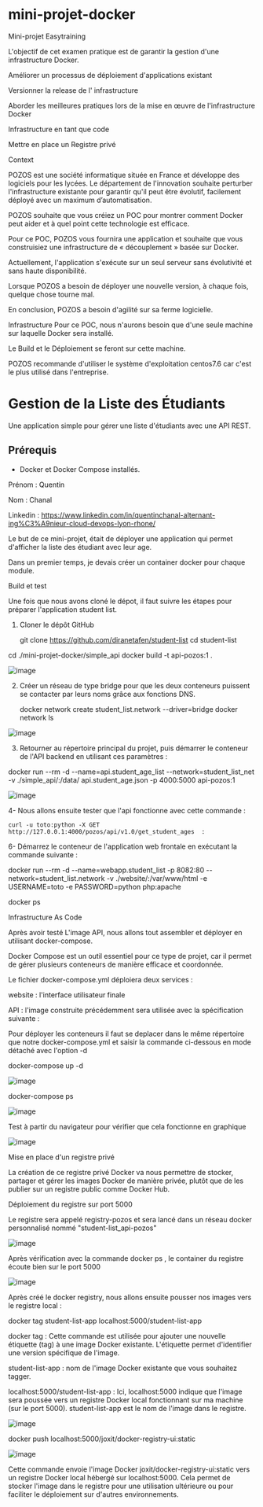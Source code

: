 # mini-projet-docker
Mini-projet Easytraining


L'objectif de cet examen pratique est de garantir la gestion d'une infrastructure Docker.

Améliorer un processus de déploiement d'applications existant

Versionner la release de l' infrastructure

Aborder les meilleures pratiques lors de la mise en œuvre de l'infrastructure Docker

Infrastructure en tant que code

Mettre en place un Registre privé


Context

POZOS est une société informatique située en France et développe des logiciels pour les lycées. Le département de l'innovation souhaite perturber l'infrastructure existante pour garantir qu'il peut être évolutif, facilement déployé avec un maximum d’automatisation.

POZOS souhaite que vous créiez un POC pour montrer comment Docker peut aider et à quel point cette technologie est efficace.

Pour ce POC, POZOS vous fournira une application et souhaite que vous construisiez une infrastructure de « découplement » basée sur Docker.

Actuellement, l'application s'exécute sur un seul serveur sans évolutivité et sans haute disponibilité.

Lorsque POZOS a besoin de déployer une nouvelle version, à chaque fois, quelque chose tourne mal.

En conclusion, POZOS a besoin d'agilité sur sa ferme logicielle.


Infrastructure
Pour ce POC, nous n'aurons besoin que d'une seule machine sur laquelle Docker sera installé.

Le Build et le Déploiement se feront sur cette machine.

POZOS recommande d'utiliser le système d'exploitation centos7.6 car c'est le plus utilisé dans l'entreprise.


# Gestion de la Liste des Étudiants

Une application simple pour gérer une liste d'étudiants avec une API REST.

## Prérequis

- Docker et Docker Compose installés.


Prénom : Quentin

Nom : Chanal

Linkedin : https://www.linkedin.com/in/quentinchanal-alternant-ing%C3%A9nieur-cloud-devops-lyon-rhone/

Le but de ce mini-projet, était de déployer une application qui permet d'afficher la liste des étudiant avec leur age.

Dans un premier temps, je devais créer un container docker pour chaque module.

Build et test 

Une fois que nous avons cloné le dépot, il faut suivre les étapes pour préparer l'application student list.

1. Cloner le dépôt GitHub

   git clone https://github.com/diranetafen/student-list
cd student-list


cd ./mini-projet-docker/simple_api
docker build -t api-pozos:1 .

![image](https://github.com/user-attachments/assets/8dc615b8-a826-425f-af1d-2ea698d40112)

2. Créer un réseau de type bridge pour que les deux conteneurs puissent se contacter par leurs noms grâce aux fonctions DNS.

   docker network create student_list.network --driver=bridge
docker network ls

![image](https://github.com/user-attachments/assets/5ce32682-38a2-44a1-8fac-9b6301fe00af)



3. Retourner au répertoire principal du projet, puis démarrer le conteneur de l'API backend en utilisant ces paramètres :

   
docker run --rm -d --name=api.student_age_list --network=student_list_net -v ./simple_api/:/data/ api.student_age.json -p 4000:5000 api-pozos:1 

![image](https://github.com/user-attachments/assets/152a6db0-d299-4f1f-bf3f-405688a82999)



4- Nous allons ensuite tester que l'api fonctionne avec cette commande : 

    curl -u toto:python -X GET http://127.0.0.1:4000/pozos/api/v1.0/get_student_ages  :

   

    


    




6- Démarrez le conteneur de l'application web frontale en exécutant la commande suivante :

docker run --rm -d --name=webapp.student_list -p 8082:80 --network=student_list.network -v ./website/:/var/www/html -e USERNAME=toto -e PASSWORD=python php:apache

docker ps




Infrastructure As Code

Après avoir testé  L'image API, nous allons tout assembler et déployer en utilisant docker-compose.

Docker Compose est un outil essentiel pour ce type de projet, car il permet de gérer plusieurs conteneurs de manière efficace et coordonnée. 


Le fichier docker-compose.yml déploiera deux services :

website : l'interface utilisateur finale

API : l'image construite précédemment sera utilisée avec la spécification suivante :


Pour déployer les conteneurs il faut se deplacer dans le même répertoire que notre docker-compose.yml et saisir la commande ci-dessous en mode détaché avec l'option -d


docker-compose up -d

![image](https://github.com/user-attachments/assets/6f7506d7-7c17-4996-96e6-c0a1098defbc)


docker-compose ps

![image](https://github.com/user-attachments/assets/5e109ac5-3ce5-4b10-bc5c-19eeb63bc147)





Test à partir du navigateur pour vérifier que cela fonctionne en graphique

![image](https://github.com/user-attachments/assets/6efd7915-6bde-416c-9d05-264636a24337)








Mise en place d'un registre privé

La création de ce registre privé Docker va nous permettre de stocker, partager et gérer les images Docker de manière privée, plutôt que de les publier sur un registre public comme Docker Hub.

Déploiement du registre sur port 5000

Le registre sera appelé registry-pozos et sera lancé dans un réseau docker personnalisé nommé "student-list_api-pozos"

![image](https://github.com/user-attachments/assets/57796a1f-e0e0-4fb8-832e-89b7ceeeb210)

Après vérification avec la commande docker ps , le container du registre écoute bien sur le port 5000

![image](https://github.com/user-attachments/assets/2437e873-5606-4dcd-a1bd-e6527c5c66c5)

Après créé le docker registry, nous allons ensuite pousser nos images vers le registre local : 

docker tag student-list-app localhost:5000/student-list-app

docker tag : Cette commande est utilisée pour ajouter une nouvelle étiquette (tag) à une image Docker existante. L'étiquette permet d'identifier une version spécifique de l'image.

student-list-app :  nom de l'image Docker existante que vous souhaitez tagger.

localhost:5000/student-list-app :  Ici, localhost:5000 indique que l'image sera poussée vers un registre Docker local fonctionnant sur ma machine (sur le port 5000). student-list-app est le nom de l'image dans le registre.

![image](https://github.com/user-attachments/assets/ca01739f-7c36-401c-9db6-d27cb093fad5)

docker push localhost:5000/joxit/docker-registry-ui:static 

![image](https://github.com/user-attachments/assets/9acaab2a-9d57-469e-bd49-9a9e6c4d4e7c)

Cette commande envoie l'image Docker joxit/docker-registry-ui:static vers un registre Docker local hébergé sur localhost:5000. Cela permet de stocker l'image dans le registre pour une utilisation ultérieure ou pour faciliter le déploiement sur d'autres environnements.




















